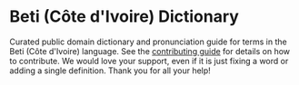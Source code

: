 
# Beti (Côte d'Ivoire) Dictionary

Curated public domain dictionary and pronunciation guide for terms in the Beti (Côte d'Ivoire) language. See the [contributing guide](https://github.com/drumworkteam/term/blob/make/.github/contributing.md) for details on how to contribute. We would love your support, even if it is just fixing a word or adding a single definition. Thank you for all your help!